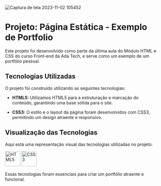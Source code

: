 ![Captura de tela 2023-11-02 105452](https://github.com/angelodesenvolvedor/Projeto_Pagina_estatica/assets/98216100/419d212d-a03e-4626-b244-ddae6d5c081a)
# Projeto: Página Estática - Exemplo de Portfolio

Este projeto foi desenvolvido como parte da última aula do Módulo HTML e CSS do curso Front-end da Ada Tech, e serve como um exemplo de um portfólio pessoal.

## Tecnologias Utilizadas

O projeto foi construído utilizando as seguintes tecnologias:

- **HTML5:** Utilizamos HTML5 para a estruturação e marcação do conteúdo, garantindo uma base sólida para o site.

- **CSS3:** O estilo e o layout da página foram desenvolvidos com CSS3, permitindo um design atraente e responsivo.

## Visualização das Tecnologias

Aqui está uma representação visual das tecnologias utilizadas no projeto:

<div class="image-container">
  <img src="https://cdn.jsdelivr.net/gh/devicons/devicon/icons/html5/html5-plain-wordmark.svg" alt="HTML5" width="50" height="50" />
  <img src="https://cdn.jsdelivr.net/gh/devicons/devicon/icons/css3/css3-original-wordmark.svg" alt="CSS3" width="50" height="50" />
</div>

Essas tecnologias foram essenciais para criar um portfólio atraente e funcional.








